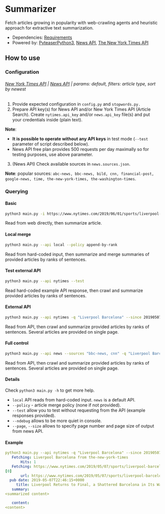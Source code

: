# Summarizer

Fetch articles growing in popularity with web-crawling agents and heuristic approach for extractive text summarization.

- Dependencies: [Requirements](requirements.txt)
- Powered by: [PyteaserPython3](https://github.com/alanbuxton/PyTeaserPython3), [News API](https://newsapi.org/), [The New York Times API](https://developer.nytimes.com)

## How to use

### Configuration

######   [New York Times API](https://developer.nytimes.com/get-started) | [News API](https://newsapi.org/) | params: default, filters: article type, sort by newest

1. Provide expected configuration in `config.py` and `stopwords.py.`
2. Prepare API key(s) for News API and/or New York Times API (Article Search). Create `nytimes.api_key` and/or `news.api_key` file(s) and put your credentials inside (plain text).

**Note**:

- **It is possible to operate without any API keys** in test mode (`--test` parameter of script described below).
- News API free plan provides 500 requests per day maximally so for testing purposes, use above parameter.

3. (News API) Check available sources in `news.sources.json`.

**Note**: popular sources: `abc-news, bbc-news, bild, cnn, financial-post, google-news, time, the-new-york-times, the-washington-times`.

### Querying

#### Basic

```bash
python3 main.py -i https://www.nytimes.com/2019/06/01/sports/liverpool-tottenham-champions-league.html
```

Read from web directly, then summarize article.

#### Local merge

```bash
python3 main.py --api local --policy append-by-rank
```

Read from hard-coded input, then summarize and merge summaries of provided articles by ranks of sentences.

#### Test external API

```bash
python3 main.py --api nytimes --test
```

Read hard-coded example API response, then crawl and summarize provided articles by ranks of sentences.

#### External API

```bash
python3 main.py --api nytimes -q "Liverpool Barcelona" --since 20190507 --to 20190507
```

Read from API, then crawl and summarize provided articles by ranks of sentences. Several articles are provided on single page.

#### Full control

```bash
python3 main.py --api news --sources "bbc-news, cnn" -q "Liverpool Barcelona" --since 20190507 --to 20190507 -p 1 -s 4 --policy append-by-rank
```

Read from API, then crawl and summarize provided articles by ranks of sentences. Several articles are provided on single page.

#### Details

Check `python3 main.py -h` to get more help.

- `local` API reads from hard-coded input. `news` is a default API.
- `--policy` - article merge policy (none if not provided).
- `--test` allow you to test without requesting from the API (example responses provided).
- `--ndebug` allows to be more quiet in console.
- `--page`, `--size` allows to specify page number and page size of output from news API.

#### Example

```yaml
python3 main.py --api nytimes -q "Liverpool Barcelona" --since 20190507 --to 20190507
   Fetching: Liverpool Barcelona from the-new-york-times
       Hits: 1
   Fetching: https://www.nytimes.com/2019/05/07/sports/liverpool-barcelona-champions-league.html
[0]
       url: https://www.nytimes.com/2019/05/07/sports/liverpool-barcelona-champions-league.html
  pub date: 2019-05-07T22:46:15+0000
     title: Liverpool Returns to Final, a Shattered Barcelona in Its Wake
   summary:
<summarized content>

   content:
<content>
```
